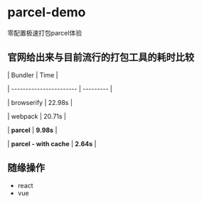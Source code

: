 # parcel-demo
零配置极速打包parcel体验

## 官网给出来与目前流行的打包工具的耗时比较

| Bundler                 | Time      |

| ----------------------- | --------- |

| browserify              | 22.98s    |

| webpack                 | 20.71s    |

| **parcel**              | **9.98s** |

| **parcel - with cache** | **2.64s** |

## 随缘操作

- react
- vue